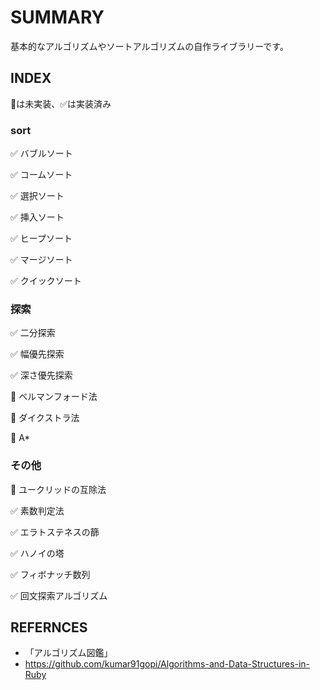 # SUMMARY
基本的なアルゴリズムやソートアルゴリズムの自作ライブラリーです。

## INDEX
🔵は未実装、✅は実装済み

### sort
✅ バブルソート

✅ コームソート

✅ 選択ソート

✅ 挿入ソート

✅ ヒープソート

✅ マージソート

✅ クイックソート

### 探索
✅ 二分探索

✅ 幅優先探索

✅ 深さ優先探索

🔵 ベルマンフォード法

🔵 ダイクストラ法

🔵 A*

### その他
🔵 ユークリッドの互除法

✅ 素数判定法

✅ エラトステネスの篩

✅ ハノイの塔

✅ フィボナッチ数列

✅ 回文探索アルゴリズム

## REFERNCES
- 「アルゴリズム図鑑」
- https://github.com/kumar91gopi/Algorithms-and-Data-Structures-in-Ruby
